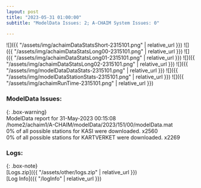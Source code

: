 ```yaml
---
layout: post
title: "2023-05-31 01:00:00"
subtitle: "ModelData Issues: 2; A-CHAIM System Issues: 0"

---
```


![]({{ "/assets/img/achaimDataStatsShort-2315101.png" | relative_url }})
![]({{ "/assets/img/achaimDataStatsLong00-2315101.png" | relative_url }})
![]({{ "/assets/img/achaimDataStatsLong01-2315101.png" | relative_url }})
![]({{ "/assets/img/achaimDataStatsLong02-2315101.png" | relative_url }})
![]({{ "/assets/img/modelDataDataStats-2315101.png" | relative_url }})
![]({{ "/assets/img/modelDataStationStats-2315101.png" | relative_url }})
![]({{ "/assets/img/achaimRunTime-2315101.png" | relative_url }})


### ModelData Issues:  
  
{: .box-warning}  
 ModelData report for 31-May-2023 00:15:08   
 /home2/achaim1/A-CHAIM/modelData/2023/151/00/modelData.mat   
 0% of all possible stations for KASI were downloaded. x2560   
 0% of all possible stations for KARTVERKET were downloaded. x2269   
  


### Logs:  
  
{: .box-note}  
[Logs.zip]({{ "/assets/other/logs.zip" | relative_url }})  
[Log Info]({{ "/logInfo" | relative_url }})  
